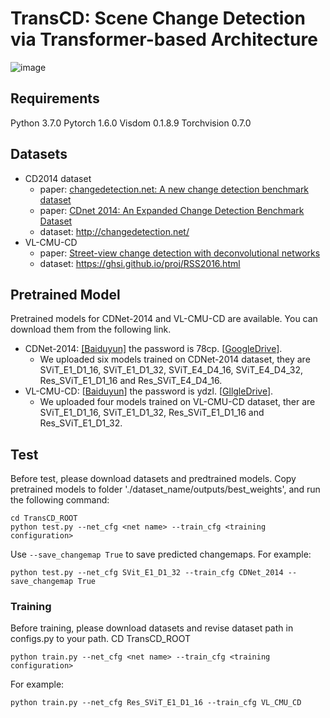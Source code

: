 # TransCD: Scene Change Detection via Transformer-based Architecture
![image](https://user-images.githubusercontent.com/79884379/140607552-c42c612d-fe9b-40c6-830b-404c3d25f9c0.png)
## Requirements
Python 3.7.0
Pytorch 1.6.0
Visdom 0.1.8.9
Torchvision 0.7.0
## Datasets
- CD2014 dataset
  - paper: [changedetection.net: A new change detection benchmark dataset](https://www.merl.com/publications/docs/TR2012-044.pdf)
  - paper: [CDnet 2014: An Expanded Change Detection Benchmark Dataset](https://www.cv-foundation.org//openaccess/content_cvpr_workshops_2014/W12/papers/Wang_CDnet_2014_An_2014_CVPR_paper.pdf)
  - dataset: http://changedetection.net/
- VL-CMU-CD
  - paper: [Street-view change detection with deconvolutional networks](http://www.robesafe.com/personal/roberto.arroyo/docs/Alcantarilla16rss.pdf)
  - dataset:  https://ghsi.github.io/proj/RSS2016.html
## Pretrained Model
Pretrained models for CDNet-2014 and VL-CMU-CD are available. You can download them from the following link.
- CDNet-2014: [[Baiduyun]](https://pan.baidu.com/s/16h6uEMgEkCAJdDZa7lfbag) the password is 78cp. [[GoogleDrive](https://drive.google.com/drive/folders/1bKnTMXRx0Og8lBV7jNC0PdoeKfJ5GeUn?usp=sharing)].
  - We uploaded six models trained on CDNet-2014 dataset, they are SViT_E1_D1_16, SViT_E1_D1_32, SViT_E4_D4_16, SViT_E4_D4_32, Res_SViT_E1_D1_16 and Res_SViT_E4_D4_16.
- VL-CMU-CD: [[Baiduyun](https://pan.baidu.com/s/1vDKWCW3dO-JX_ET4OgsNww)] the password is ydzl. [[GllgleDrive](https://drive.google.com/drive/folders/1-6BvZLtSbu96cjAW7KpDNNrwPhJz99V3?usp=sharing)].
  - We uploaded four models trained on VL-CMU-CD dataset, ther are SViT_E1_D1_16, SViT_E1_D1_32, Res_SViT_E1_D1_16 and Res_SViT_E1_D1_32.
## Test
Before test, please download datasets and predtrained models. Copy pretrained models to folder './dataset_name/outputs/best_weights', and run the following command: 
```
cd TransCD_ROOT
python test.py --net_cfg <net name> --train_cfg <training configuration>
```  
Use `--save_changemap True` to save predicted changemaps.
For example:
```
python test.py --net_cfg SVit_E1_D1_32 --train_cfg CDNet_2014 --save_changemap True
```

### Training
Before training, please download datasets and revise dataset path in configs.py to your path.
CD TransCD_ROOT
```
python train.py --net_cfg <net name> --train_cfg <training configuration>
```
For example:
```
python train.py --net_cfg Res_SViT_E1_D1_16 --train_cfg VL_CMU_CD
```

